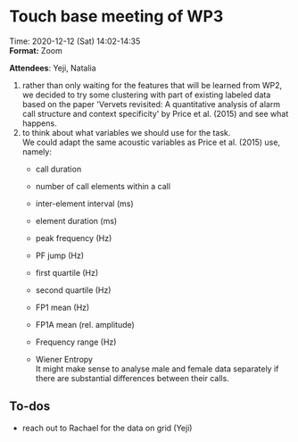 # Touch base meeting of WP3
Time: 2020-12-12 (Sat) 14:02-14:35     
**Format:** Zoom    

**Attendees**: Yeji, Natalia


1. rather than only waiting for the features that will be learned from WP2, we decided to try some clustering with part of existing labeled data based on the paper 'Vervets revisited: A quantitative analysis of alarm call structure and context specificity' by Price et al. (2015) and see what happens.
2. to think about what variables we should use for the task.    
We could adapt the same acoustic variables as Price et al. (2015) use, namely:
    * call duration
    * number of call elements within a call
    * inter-element interval (ms)     

    * element duration (ms)
    * peak frequency (Hz)
    * PF jump (Hz)
    * first quartile (Hz)
    * second quartile (Hz)
    * FP1 mean (Hz)
    * FP1A mean (rel. amplitude)
    * Frequency range (Hz)
    * Wiener Entropy    
It might make sense to analyse male and female data separately if there are substantial differences between their calls.
## To-dos
  - reach out to Rachael for the data on grid (Yeji)
